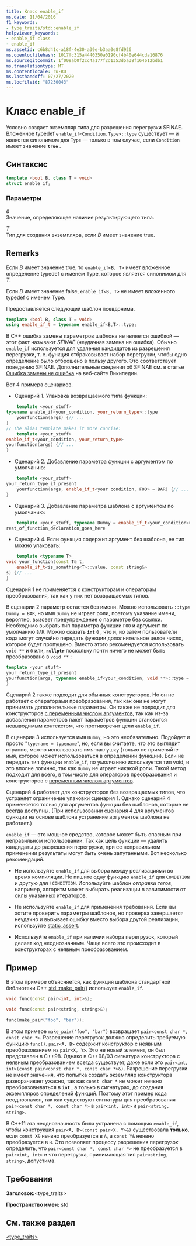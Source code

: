 ```yaml
---
title: Класс enable_if
ms.date: 11/04/2016
f1_keywords:
- type_traits/std::enable_if
helpviewer_keywords:
- enable_if class
- enable_if
ms.assetid: c6b8d41c-a18f-4e30-a39e-b3aa0e8fd926
ms.openlocfilehash: 1017fc315a4440350a0190cf4b40e644cda16876
ms.sourcegitcommit: 1f009ab0f2cc4a177f2d1353d5a38f164612bdb1
ms.translationtype: MT
ms.contentlocale: ru-RU
ms.lasthandoff: 07/27/2020
ms.locfileid: "87230043"
---
```

# <a name="enable_if-class"></a>Класс enable_if

Условно создает экземпляр типа для разрешения перегрузки SFINAE. Вложенное typedef `enable_if<Condition,Type>::type` существует — и является синонимом для `Type` — только в том случае, если `Condition` имеет значение **`true`** .

## <a name="syntax"></a>Синтаксис

```cpp
template <bool B, class T = void>
struct enable_if;
```

### <a name="parameters"></a>Параметры

*&*\
Значение, определяющее наличие результирующего типа.

*T*\
Тип для создания экземпляра, если *B* имеет значение true.

## <a name="remarks"></a>Remarks

Если *B* имеет значение true, то `enable_if<B, T>` имеет вложенное определение typedef с именем Type, которое является синонимом для *T*.

Если *B* имеет значение false, `enable_if<B, T>` не имеет вложенного typedef с именем Type.

Предоставляется следующий шаблон псевдонима.

```cpp
template <bool B, class T = void>
using enable_if_t = typename enable_if<B,T>::type;
```

В C++ ошибка замены параметров шаблона не является ошибкой — этот факт называют *SFINAE* (неудачная замена не ошибка). Обычно `enable_if` используется для удаления кандидатов из разрешения перегрузки, т. е. функция отбраковывает набор перегрузки, чтобы одно определение было отброшено в пользу другого. Это соответствует поведению SFINAE. Дополнительные сведения об SFINAE см. в статье [Ошибка замены не ошибка](https://go.microsoft.com/fwlink/p/?linkid=394798) на веб-сайте Википедии.

Вот 4 примера сценариев.

- Сценарий 1. Упаковка возвращаемого типа функции:

```cpp
    template <your_stuff>
typename enable_if<your_condition, your_return_type>::type
    yourfunction(args) {// ...
}
// The alias template makes it more concise:
    template <your_stuff>
enable_if_t<your_condition, your_return_type>
yourfunction(args) {// ...
}
```

- Сценарий 2. Добавление параметра функции с аргументом по умолчанию:

```cpp
    template <your_stuff>
your_return_type_if_present
    yourfunction(args, enable_if_t<your condition, FOO> = BAR) {// ...
}
```

- Сценарий 3. Добавление параметра шаблона с аргументом по умолчанию:

```cpp
    template <your_stuff, typename Dummy = enable_if_t<your_condition>>
rest_of_function_declaration_goes_here
```

- Сценарий 4. Если функция содержит аргумент без шаблона, ее тип можно упаковать:

```cpp
    template <typename T>
void your_function(const T& t,
    enable_if_t<is_something<T>::value, const string&>
s) {// ...
}
```

Сценарий 1 не применяется к конструкторам и операторам преобразования, так как у них нет возвращаемых типов.

В сценарии 2 параметр остается без имени. Можно использовать `::type Dummy = BAR`, но имя `Dummy` не играет роли, поэтому указание имени, вероятно, вызовет предупреждение о параметре без ссылки. Необходимо выбрать тип параметра функции `FOO` и аргумент по умолчанию `BAR`.  Можно сказать **`int`** `0` , что и, но затем пользователи кода могут случайно передать функции дополнительное целое число, которое будет пропущено. Вместо этого рекомендуется использовать `void **` и `0` или, **`nullptr`** поскольку почти ничего не может быть преобразовано в `void **` :

```cpp
template <your_stuff>
your_return_type_if_present
yourfunction(args, typename enable_if<your_condition, void **>::type = nullptr) {// ...
}
```

Сценарий 2 также подходит для обычных конструкторов.  Но он не работает с операторами преобразования, так как они не могут принимать дополнительные параметры.  Он также не подходит для конструкторов [с переменным числом аргументов](../cpp/ellipses-and-variadic-templates.md), так как из-за добавления параметров пакет параметров функции становится невыводимым контекстом, что противоречит цели `enable_if`.

В сценарии 3 используется имя `Dummy`, но это необязательно. Подойдет и просто "`typename = typename`", но, если вы считаете, что это выглядит странно, можно использовать имя-заглушку (только не применяйте имя, которое может использоваться в определении функции). Если не передать тип функции `enable_if`, по умолчанию используется тип void, и это вполне логично, так как `Dummy` не играет никакой роли. Такой метод подходит для всего, в том числе для операторов преобразования и конструкторов с [переменным числом аргументов](../cpp/ellipses-and-variadic-templates.md).

Сценарий 4 работает для конструкторов без возвращаемых типов, что устраняет ограничение упаковки сценария 1.  Однако сценарий 4 применяется только для аргументов функции без шаблонов, которые не всегда доступны.  (При использовании сценария 4 для аргументов функции на основе шаблона устранение аргументов шаблона не работает.)

`enable_if` — это мощное средство, которое может быть опасным при неправильном использовании.  Так как цель функции — удалить кандидаты до разрешения перегрузки, при ее неправильном применении результаты могут быть очень запутанными.  Вот несколько рекомендаций.

- Не используйте `enable_if` для выбора между реализациями во время компиляции. Не пишите одну функцию `enable_if` для `CONDITION` и другую для `!CONDITION`.  Используйте шаблон *отправки тегов*, например, алгоритм может выбирать реализации в зависимости от силы указанных итераторов.

- Не используйте `enable_if` для применения требований.  Если вы хотите проверить параметры шаблонов, но проверка завершается неудачно и вызывает ошибку вместо выбора другой реализации, используйте [static_assert](../cpp/static-assert.md).

- Используйте `enable_if` при наличии набора перегрузок, который делает код неоднозначным.  Чаще всего это происходит в конструкторах с неявным преобразованием.

## <a name="example"></a>Пример

В этом примере объясняется, как функция шаблона стандартной библиотеки C++ [std::make_pair()](../standard-library/utility-functions.md#make_pair) использует `enable_if`.

```cpp
void func(const pair<int, int>&);

void func(const pair<string, string>&);

func(make_pair("foo", "bar"));
```

В этом примере `make_pair("foo", "bar")` возвращает `pair<const char *, const char *>`. Разрешение перегрузок должно определить требуемую функцию `func()`. `pair<A, B>` содержит конструктор с неявным преобразованием из `pair<X, Y>`.  Это не новый элемент, он был представлен в C++98. Однако в C++98/03 сигнатура конструктора с неявным преобразованием всегда существует, даже если это `pair<int, int>(const pair<const char *, const char *>&)`.  Разрешение перегрузки не имеет значения, что попытка создать экземпляр конструктора разворачивает ужасно, так как `const char *` не может неявно преобразовываться в **`int`** , а только в сигнатурах, до создания экземпляров определений функций.  Поэтому этот пример кода неоднозначен, так как существуют сигнатуры для преобразования `pair<const char *, const char *>` в `pair<int, int>` и `pair<string, string>`.

В C++11 эта неоднозначность была устранена с помощью `enable_if`, чтобы конструкция `pair<A, B>(const pair<X, Y>&)` существовала **только**, если `const X&` неявно преобразуется в `A`, а `const Y&` неявно преобразуется в `B`.  Это позволяет процессу разрешения перегрузок определить, что `pair<const char *, const char *>` не преобразуется в `pair<int, int>` и что перегрузка, принимающая тип `pair<string, string>`, допустима.

## <a name="requirements"></a>Требования

**Заголовок:**\<type_traits>

**Пространство имен:** std

## <a name="see-also"></a>См. также раздел

[<type_traits>](../standard-library/type-traits.md)

